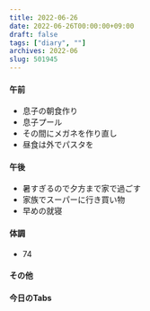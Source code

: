 ```yaml
---
title: 2022-06-26
date: 2022-06-26T00:00:00+09:00
draft: false
tags: ["diary", ""]
archives: 2022-06
slug: 501945
---
```

#### 午前
- 息子の朝食作り
- 息子プール
- その間にメガネを作り直し
- 昼食は外でパスタを
#### 午後
- 暑すぎるので夕方まで家で過ごす
- 家族でスーパーに行き買い物
- 早めの就寝
#### 体調
- 74
#### その他
#### 今日のTabs
